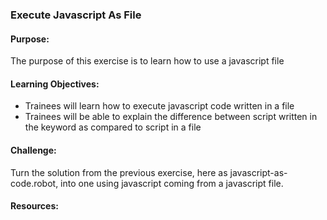 ### Execute Javascript As File

#### Purpose:

The purpose of this exercise is to learn how to use a javascript file 

#### Learning Objectives:

- Trainees will learn how to execute javascript code written in a file
- Trainees will be able to explain the difference between script written in the keyword as
  compared to script in a file

#### Challenge:

Turn the solution from the previous exercise, here as javascript-as-code.robot, into one
using javascript coming from a javascript file.

#### Resources:
